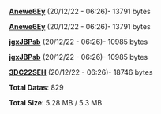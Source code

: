 [**Anewe6Ey**](/data/Anewe6Ey.txt) (20/12/22 - 06:26)- 13791 bytes

[**Anewe6Ey**](/data/Anewe6Ey.txt) (20/12/22 - 06:26)- 13791 bytes

[**jgxJBPsb**](/data/jgxJBPsb.txt) (20/12/22 - 06:26)- 10985 bytes

[**jgxJBPsb**](/data/jgxJBPsb.txt) (20/12/22 - 06:26)- 10985 bytes

[**3DC22SEH**](/data/3DC22SEH.txt) (20/12/22 - 06:26)- 18746 bytes

**Total Datas**: 829

**Total Size**: 5.28 MB / 5.3 MB